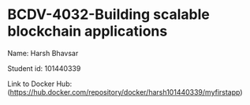 # BCDV-4032-Building scalable blockchain applications
Name: Harsh Bhavsar

Student id: 101440339


 Link to Docker Hub:(https://hub.docker.com/repository/docker/harsh101440339/myfirstapp)

